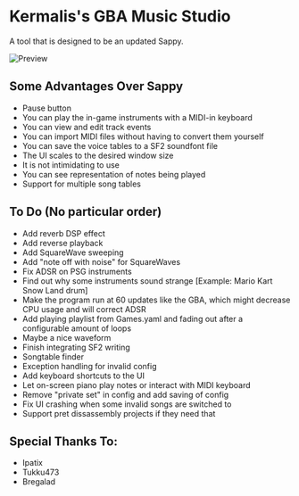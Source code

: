 # Kermalis's GBA Music Studio

A tool that is designed to be an updated Sappy.

![Preview](https://i.imgur.com/joFBQMv.gif)

## Some Advantages Over Sappy
* Pause button
* You can play the in-game instruments with a MIDI-in keyboard
* You can view and edit track events
* You can import MIDI files without having to convert them yourself
* You can save the voice tables to a SF2 soundfont file
* The UI scales to the desired window size
* It is not intimidating to use
* You can see representation of notes being played
* Support for multiple song tables

## To Do (No particular order)

* Add reverb DSP effect
* Add reverse playback
* Add SquareWave sweeping
* Add "note off with noise" for SquareWaves
* Fix ADSR on PSG instruments
* Find out why some instruments sound strange \[Example: Mario Kart Snow Land drum\]
* Make the program run at 60 updates like the GBA, which might decrease CPU usage and will correct ADSR
* Add playing playlist from Games.yaml and fading out after a configurable amount of loops
* Maybe a nice waveform
* Finish integrating SF2 writing
* Songtable finder
* Exception handling for invalid config
* Add keyboard shortcuts to the UI
* Let on-screen piano play notes or interact with MIDI keyboard
* Remove "private set" in config and add saving of config
* Fix UI crashing when some invalid songs are switched to
* Support pret dissassembly projects if they need that

## Special Thanks To:
* Ipatix
* Tukku473
* Bregalad